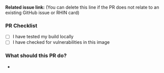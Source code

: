 **Related issue link:** (You can delete this line if the PR does not relate to an existing GitHub issue or RHIN card)

### PR Checklist
- [ ] I have tested my build locally
- [ ] I have checked for vulnerabilities in this image

### What should this PR do?
* 